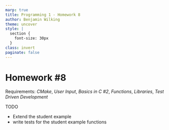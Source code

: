 ```yaml
---
marp: true
title: Programming 1 - Homework 8
author: Benjamin Wilking
theme: uncover
style: |
  section {
    font-size: 30px
  }
class: invert
paginate: false
---
```


# Homework #8

Requirements: *CMake*, *User Input*, *Basics in C #2*, *Functions*, *Libraries*, *Test Driven Development*

TODO

- Extend the student example
- write tests for the student example functions